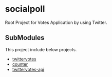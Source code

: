 # socialpoll
Root Project for Votes Application by using Twitter.

## SubModules
This project include below projects.
- [twittervotes](https://github.com/ryoukata/twittervotes)
- [counter](https://github.com/ryoukata/counter)
- [twittervotes-api](https://github.com/ryoukata/twittervotes-api)